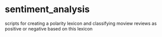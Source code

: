 # sentiment_analysis
scripts for creating a polarity lexicon and classifying moview reviews as positive or negative based on this lexicon
